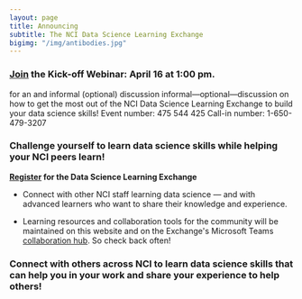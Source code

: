 ```yaml
---
layout: page
title: Announcing 
subtitle: The NCI Data Science Learning Exchange
bigimg: "/img/antibodies.jpg"
---
```


### [Join](https://cbiit.webex.com/cbiit/onstage/g.php?MTID=e904e9ab1f48d236077710fe98c78bd8d) the Kick-off Webinar: April 16 at 1:00 pm.
for an and informal (optional) discussion informal—optional—discussion on how to get the most out of the NCI Data Science Learning Exchange to build your data science skills! 
Event number: 475 544 425    Call-in number: 1-650-479-3207


### Challenge yourself to learn data science skills while helping your NCI peers learn!

**[Register](http://bit.ly/NCI_datascience_peer2peer) for the Data Science Learning Exchange**

* Connect with other NCI staff learning data science — and with advanced learners who want to share their knowledge and experience.

* Learning resources and collaboration tools for the community will be maintained on this website and on the Exchange's Microsoft Teams [collaboration hub](https://teams.microsoft.com/l/team/19%3a82c18d91721048e7a69516e155ac554a%40thread.skype/conversations?groupId=ac0387a5-f532-4379-a234-73eca4399e11&tenantId=14b77578-9773-42d5-8507-251ca2dc2b06).  So check back often!

### Connect with others across NCI to learn data science skills that can help you in your work and share your experience to help others!
